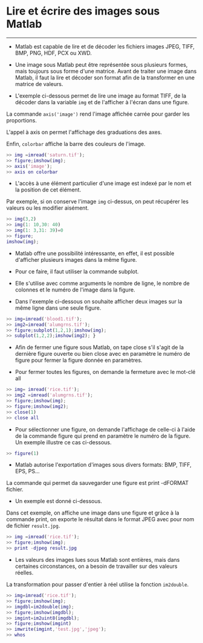 # Lire et écrire des images sous Matlab
------------------------------------------
- Matlab est capable de lire et de décoder les fichiers images JPEG, TIFF, BMP, PNG, HDF, PCX ou XWD.

- Une image sous Matlab peut être représentée sous plusieurs formes, mais toujours sous forme d'une matrice.
Avant de traiter une image dans Matlab, il faut la lire et décoder son format afin de la transformer en une matrice de valeurs.

- L'exemple ci-dessous permet de lire une image au format TIFF, de la décoder dans la variable `img` et de l'afficher à l'écran dans une figure.

La commande `axis('image')` rend l'image affichée carrée pour garder les proportions.

L'appel à axis on permet l'affichage des graduations des axes.

Enfin, `colorbar` affiche la barre des couleurs de l'image.

```Matlab
>> img =imread('saturn.tif');
>> figure;imshow(img);
>> axis('image');
>> axis on colorbar
```

- L'accès à une élément particulier d'une image est indexé par le nom et la position de cet élément.

Par exemple, si on conserve l'image `img` ci-dessus, on peut récupérer les valeurs ou les modifier aisément.
```Matlab
>> img(3,2)
>> img(1: 10,30: 40)
>> img(1: 3,31: 39)=0
>> figure;
imshow(img);
```

- Matlab offre une possibilité intéressante, en effet, il est possible d'afficher plusieurs images dans la même figure.

- Pour ce faire, il faut utiliser la commande subplot.

- Elle s'utilise avec comme arguments le nombre de ligne, le nombre de colonnes et le numéro de l'image dans la figure.

- Dans l'exemple ci-dessous on souhaite afficher deux images sur la même ligne dans une seule figure.
```Matlab
>> img=imread('blood1.tif');
>> img2=imread('alumgrns.tif');
>> figure;subplot(1,2,1);imshow(img);
>> subplot(1,2,2);imshow(img2); }
```

- Afin de fermer une figure sous Matlab, on tape close s'il s'agit de la dernière figure ouverte ou bien close avec en paramètre le numéro de figure pour fermer la figure donnée en paramètres.

- Pour fermer toutes les figures, on demande la fermeture avec le mot-clé all
```Matlab
>> img= imread('rice.tif');
>> img2 =imread('alumgrns.tif');
>> figure;imshow(img);
>> figure;imshow(img2);
>> close(1)
>> close all
```

- Pour sélectionner une figure, on demande l'affichage de celle-ci à l'aide de la commande figure qui prend en paramètre le numéro de la figure. Un exemple illustre ce cas ci-dessous.

```Matlab
>> figure(1)
```

- Matlab autorise l'exportation d'images sous divers formats: BMP, TIFF, EPS, PS...

La commande qui permet da sauvegarder une figure est print -dFORMAT fichier.

- Un exemple est donné ci-dessous.

Dans cet exemple, on affiche une image dans une figure et grâce à la commande print, on exporte le résultat dans le format JPEG avec pour nom de fichier `result.jpg`.
```Matlab
>> img =imread('rice.tif');
>> figure;imshow(img);
>> print -djpeg result.jpg
```

- Les valeurs des images lues sous Matlab sont entières, mais dans certaines circonstances, on a besoin de travailler sur des valeurs réelles.

La transformation pour passer d'entier à réel utilise la fonction `im2double`.

```Matlab
>> img=imread('rice.tif');
>> figure;imshow(img);
>> imgdbl=im2double(img);
>> figure;imshow(imgdbl);
>> imgint=im2uint8(imgdbl);
>> figure;imshow(imgint)
>> imwrite(imgint,'test.jpg','jpeg');
>> whos 
```



